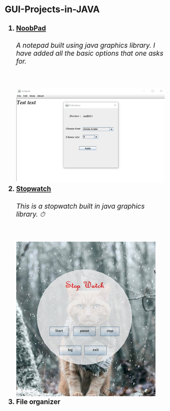# GUI-Projects-in-JAVA
<h2><ol>
  <li><a href="https://github.com/Tangent007/GUI-Projects-in-JAVA/blob/master/NoobPad/README.md"> NoobPad</a> </li>
  <h6> A notepad built using java graphics library. I have added all the basic options that one asks for.</h6><br>
  <img src="https://github.com/Tangent007/GUI-Projects-in-JAVA/blob/master/NoobPad/Images/1.png"><br>
  <li><a href=""> Stopwatch </a></li>
  <h6>This is a stopwatch built in java graphics library. ⏱</h6><br>
  <img src="https://github.com/Tangent007/GUI-Projects-in-JAVA/blob/master/StopWatch/1.png"><br>
  <li> File organizer</li>
    </ol></h2>
